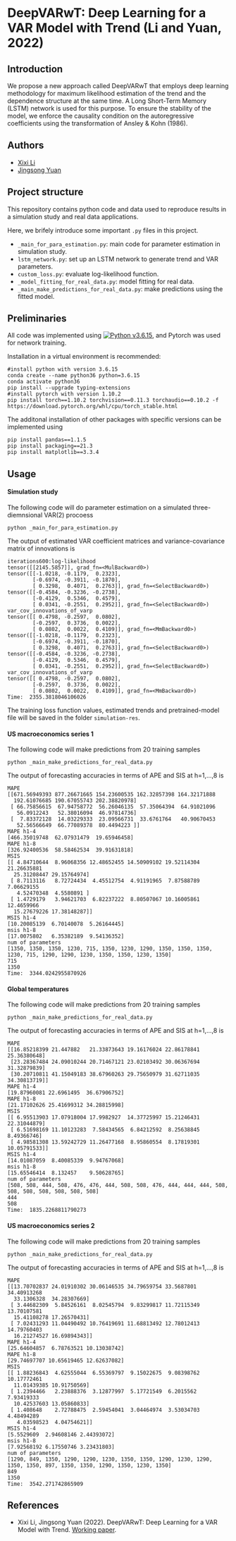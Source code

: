 # DeepVARwT: Deep Learning for a VAR Model with Trend (Li and Yuan, 2022)
## Introduction
We propose a new approach called DeepVARwT that employs deep learning methodology for maximum likelihood estimation of the trend and the dependence structure at the same time. A Long Short-Term Memory (LSTM) network is used for this purpose. To ensure the stability of the model, we enforce the causality condition on the autoregressive coefficients using the transformation of Ansley & Kohn (1986). 

Authors
-------

-   [Xixi Li](https://lixixibj.github.io/)
-   [Jingsong Yuan](https://www.research.manchester.ac.uk/portal/jingsong.yuan.html)

## Project structure
This repository contains python code and data used to reproduce results in a simulation study and real data applications.

Here, we brifely introduce some important `.py` files in this project.

- `_main_for_para_estimation.py`: main code for parameter estimation in simulation study.
- `lstm_network.py`: set up an LSTM network to generate trend and VAR parameters.
- `custom_loss.py`: evaluate log-likelihood function.
- `_model_fitting_for_real_data.py`: model fitting for real data.
- `_main_make_predictions_for_real_data.py`: make predictions using the fitted model.


## Preliminaries
All code was implemented using 
[![Python v3.6.15](https://img.shields.io/badge/python-v3.6.15-blue.svg)](https://www.python.org/downloads/release/python-3615/), and Pytorch was used for network training.

Installation in a virtual environment is recommended:
```
#install python with version 3.6.15
conda create --name python36 python=3.6.15
conda activate python36
pip install --upgrade typing-extensions
#install pytorch with version 1.10.2
pip install torch==1.10.2 torchvision==0.11.3 torchaudio==0.10.2 -f https://download.pytorch.org/whl/cpu/torch_stable.html

```

The additonal installation of other packages with specific versions can be implemented using
```
pip install pandas==1.1.5 
pip install packaging==21.3 
pip install matplotlib==3.3.4
```
## Usage
#### Simulation study
The following code will do parameter estimation on a simulated three-diemnsional VAR(2) procoess
```
python _main_for_para_estimation.py
```
The output of estimated VAR coefficient matrices and variance-covariance matrix of innovations is 
```
iterations600:log-likelihood
tensor([[2145.5857]], grad_fn=<MulBackward0>)
tensor([[-1.0218, -0.1179,  0.2323],
        [-0.6974, -0.3911, -0.1870],
        [ 0.3298,  0.4071,  0.2763]], grad_fn=<SelectBackward0>)
tensor([[-0.4584, -0.3236, -0.2738],
        [-0.4129,  0.5346,  0.4579],
        [ 0.0341, -0.2551,  0.2952]], grad_fn=<SelectBackward0>)
var_cov_innovations_of_varp
tensor([[ 0.4798, -0.2597,  0.0802],
        [-0.2597,  0.3736,  0.0022],
        [ 0.0802,  0.0022,  0.4109]], grad_fn=<MmBackward0>)
tensor([[-1.0218, -0.1179,  0.2323],
        [-0.6974, -0.3911, -0.1870],
        [ 0.3298,  0.4071,  0.2763]], grad_fn=<SelectBackward0>)
tensor([[-0.4584, -0.3236, -0.2738],
        [-0.4129,  0.5346,  0.4579],
        [ 0.0341, -0.2551,  0.2952]], grad_fn=<SelectBackward0>)
var_cov_innovations_of_varp
tensor([[ 0.4798, -0.2597,  0.0802],
        [-0.2597,  0.3736,  0.0022],
        [ 0.0802,  0.0022,  0.4109]], grad_fn=<MmBackward0>)
Time:  2355.3818046106026
```
The training loss function values, estimated trends and pretrained-model file will be saved in the folder `simulation-res`.
#### US macroeconomics series 1
The following code will make predictions from 20 training samples
```
python _main_make_predictions_for_real_data.py
```
The output of forecasting accuracies in terms of APE and SIS at h=1,...,8 is 
```
MAPE
[[671.56949393 877.26671665 154.23600535 162.32857398 164.32171888
  192.61076685 190.67055743 202.38820978]
 [ 66.75856615  67.94758772  56.26046135  57.35064394  64.91021096
   56.0912243   52.38016094  46.97814736]
 [  7.83372128  14.03229333  23.09566731  33.6761764   40.90670453
   52.56566649  66.77089378  80.4494223 ]]
MAPE h1-4
[466.35019748  62.07931479  19.65946458]
MAPE h1-8
[326.92400536  58.58462534  39.91631818]
MSIS
[[ 4.84710644  8.96068356 12.48652455 14.50909102 19.52114304 21.26635881
  25.31208447 29.15764974]
 [ 8.7113116   8.72724434  4.45512754  4.91191965  7.87588789  7.06629155
   4.52470348  4.5580891 ]
 [ 1.4729179   3.94621703  6.82237222  8.80507067 10.16005861 12.4659966
  15.27679226 17.38148287]]
MSIS h1-4
[10.20085139  6.70140078  5.26164445]
msis h1-8
[17.0075802   6.35382189  9.54136352]
num of parameters
[1350, 1350, 1350, 1230, 715, 1350, 1230, 1290, 1350, 1350, 1350, 1230, 715, 1290, 1290, 1230, 1350, 1350, 1230, 1350]
715
1350
Time:  3344.0242955870926
```

#### Global temperatures
The following code will make predictions from 20 training samples
```
python _main_make_predictions_for_real_data.py
```
The output of forecasting accuracies in terms of APE and SIS at h=1,...,8 is 
```
MAPE
[[16.85218399 21.447882   21.33873643 19.16176024 22.86178841 25.36380648]
 [23.28367484 24.09010244 20.71467121 23.02103492 30.06367694 31.32879839]
 [30.20710811 41.15049183 38.67960263 29.75650979 31.62711035 34.30813719]]
MAPE h1-4
[19.87960081 22.6961495  36.67906752]
MAPE h1-8
[21.17102626 25.41699312 34.28815998]
MSIS
[[ 6.95513903 17.07918004 17.9982927  14.37725997 15.21246431 22.31044879]
 [ 6.51698169 11.10123283  7.58434565  6.84212592  8.25638845  8.49366746]
 [ 4.98581308 13.59242729 11.26477168  8.95860554  8.17819301 10.05791533]]
MSIS h1-4
[14.01087059  8.40085339  9.94767068]
msis h1-8
[15.65546414  8.132457    9.50628765]
num of parameters
[508, 508, 444, 508, 476, 476, 444, 508, 508, 476, 444, 444, 444, 508, 508, 508, 508, 508, 508, 508]
444
508
Time:  1835.2268811790273
```

#### US macroeconomics series 2
The following code will make predictions from 20 training samples
```
python _main_make_predictions_for_real_data.py
```
The output of forecasting accuracies in terms of APE and SIS at h=1,...,8 is 
```
MAPE
[[13.70702837 24.01910302 30.06146535 34.79659754 33.5687801  34.40913268
  33.1306328  34.28307669]
 [ 3.44682309  5.84526161  8.02545794  9.83299817 11.72115349 13.70107581
  15.41108278 17.26570431]
 [ 7.02431293 11.04490492 10.76419691 11.68813492 12.78012413 14.79760403
  16.21274527 16.69894343]]
MAPE h1-4
[25.64604857  6.78763521 10.13038742]
MAPE h1-8
[29.74697707 10.65619465 12.62637082]
MSIS
[[ 1.88236843  4.62555044  6.55369797  9.15022675  9.08398762 10.17772461
  11.01439385 10.91750569]
 [ 1.2394466   2.23888376  3.12877997  5.17721549  6.2015562   7.93419333
  10.42537603 13.05860833]
 [ 1.408648    2.72788475  2.59454041  3.04464974  3.53034703  4.48494289
   4.03598523  4.04754621]]
MSIS h1-4
[5.5529609  2.94608146 2.44393072]
msis h1-8
[7.92568192 6.17550746 3.23431803]
num of parameters
[1290, 849, 1350, 1290, 1290, 1230, 1350, 1350, 1290, 1230, 1290, 1350, 1350, 897, 1350, 1350, 1290, 1350, 1230, 1350]
849
1350
Time:  3542.271742865909
```

References
----------

- Xixi Li, Jingsong Yuan (2022).  DeepVARwT: Deep Learning for a VAR Model with Trend.  [Working paper](https://arxiv.org/abs/2209.10587).



